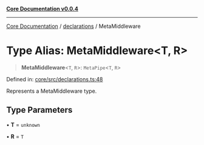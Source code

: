 [**Core Documentation v0.0.4**](../../README.md)

***

[Core Documentation](../../modules.md) / [declarations](../README.md) / MetaMiddleware

# Type Alias: MetaMiddleware\<T, R\>

> **MetaMiddleware**\<`T`, `R`\>: `MetaPipe`\<`T`, `R`\>

Defined in: [core/src/declarations.ts:48](https://github.com/stonemjs/core/blob/8c14a336c794eb98d8513b950cb1c2786962eaaf/src/declarations.ts#L48)

Represents a MetaMiddleware type.

## Type Parameters

• **T** = `unknown`

• **R** = `T`
